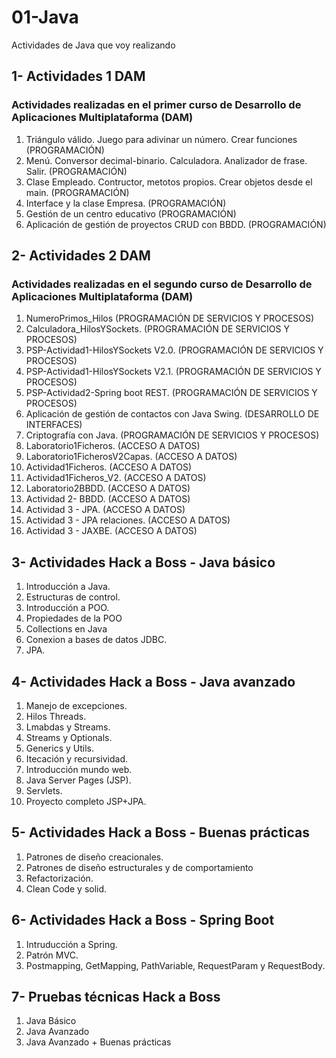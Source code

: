 # 01-Java
Actividades de Java que voy realizando

## 1- Actividades 1 DAM
### Actividades realizadas en el primer curso de Desarrollo de Aplicaciones Multiplataforma (DAM)

1. Triángulo válido. Juego para adivinar un número. Crear funciones (PROGRAMACIÓN)
2. Menú. Conversor decimal-binario. Calculadora. Analizador de frase. Salir. (PROGRAMACIÓN)
3. Clase Empleado. Contructor, metotos propios. Crear objetos desde el main. (PROGRAMACIÓN)
4. Interface y la clase Empresa. (PROGRAMACIÓN)
5. Gestión de un centro educativo (PROGRAMACIÓN)
6. Aplicación de gestión de proyectos CRUD con BBDD. (PROGRAMACIÓN)

## 2- Actividades 2 DAM
### Actividades realizadas en el segundo curso de Desarrollo de Aplicaciones Multiplataforma (DAM)

1. NumeroPrimos_Hilos (PROGRAMACIÓN DE SERVICIOS Y PROCESOS)
2. Calculadora_HilosYSockets. (PROGRAMACIÓN DE SERVICIOS Y PROCESOS)
3. PSP-Actividad1-HilosYSockets V2.0. (PROGRAMACIÓN DE SERVICIOS Y PROCESOS)
4. PSP-Actividad1-HilosYSockets V2.1. (PROGRAMACIÓN DE SERVICIOS Y PROCESOS)
5. PSP-Actividad2-Spring boot REST. (PROGRAMACIÓN DE SERVICIOS Y PROCESOS)
6. Aplicación de gestión de contactos con Java Swing. (DESARROLLO DE INTERFACES)
7. Criptografía con Java. (PROGRAMACIÓN DE SERVICIOS Y PROCESOS)
8. Laboratorio1Ficheros. (ACCESO A DATOS)
9. Laboratorio1FicherosV2Capas. (ACCESO A DATOS)
10. Actividad1Ficheros. (ACCESO A DATOS)
11. Actividad1Ficheros_V2. (ACCESO A DATOS)
12. Laboratorio2BBDD. (ACCESO A DATOS)
13. Actividad 2- BBDD. (ACCESO A DATOS)
14. Actividad 3 - JPA. (ACCESO A DATOS)
15. Actividad 3 - JPA relaciones. (ACCESO A DATOS)
16. Actividad 3 - JAXBE. (ACCESO A DATOS)

## 3- Actividades Hack a Boss - Java básico

1. Introducción a Java.
2. Estructuras de control.
3. Introducción a POO.
4. Propiedades de la POO
5. Collections en Java
6. Conexion a bases de datos JDBC.
7. JPA.

## 4- Actividades Hack a Boss - Java avanzado

1. Manejo de excepciones.
2. Hilos Threads.
3. Lmabdas y Streams.
4. Streams y Optionals.
5. Generics y Utils.
6. Itecación y recursividad.
7. Introducción mundo web.
8. Java Server Pages (JSP).
9. Servlets.
10. Proyecto completo JSP+JPA.

## 5- Actividades Hack a Boss - Buenas prácticas

1. Patrones de diseño creacionales.
2. Patrones de diseño estructurales y de comportamiento
3. Refactorización.
4. Clean Code y solid.

## 6- Actividades Hack a Boss - Spring Boot

1. Intruducción a Spring.
2. Patrón MVC.
3. Postmapping, GetMapping, PathVariable, RequestParam y RequestBody.

## 7- Pruebas técnicas Hack a Boss 

1. Java Básico
2. Java Avanzado
3. Java Avanzado + Buenas prácticas

